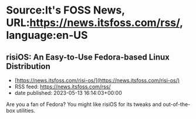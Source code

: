# Source:It's FOSS News, URL:https://news.itsfoss.com/rss/, language:en-US

## risiOS: An Easy-to-Use Fedora-based Linux Distribution
 - [https://news.itsfoss.com/risi-os/](https://news.itsfoss.com/risi-os/)
 - RSS feed: https://news.itsfoss.com/rss/
 - date published: 2023-05-13 16:14:03+00:00

Are you a fan of Fedora? You might like risiOS for its tweaks and out-of-the-box utilities.

